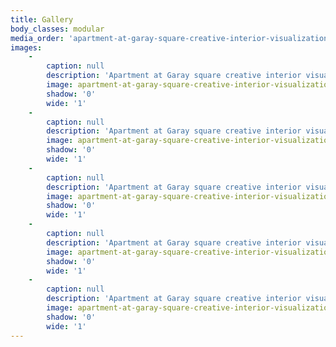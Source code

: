 ```yaml
---
title: Gallery
body_classes: modular
media_order: 'apartment-at-garay-square-creative-interior-visualization-1.jpg,apartment-at-garay-square-creative-interior-visualization-2.jpg,apartment-at-garay-square-creative-interior-visualization-3.jpg,apartment-at-garay-square-creative-interior-visualization-4.jpg,apartment-at-garay-square-creative-interior-visualization-5.jpg'
images:
    -
        caption: null
        description: 'Apartment at Garay square creative interior visualization'
        image: apartment-at-garay-square-creative-interior-visualization-1.jpg
        shadow: '0'
        wide: '1'
    -
        caption: null
        description: 'Apartment at Garay square creative interior visualization'
        image: apartment-at-garay-square-creative-interior-visualization-2.jpg
        shadow: '0'
        wide: '1'
    -
        caption: null
        description: 'Apartment at Garay square creative interior visualization'
        image: apartment-at-garay-square-creative-interior-visualization-3.jpg
        shadow: '0'
        wide: '1'
    -
        caption: null
        description: 'Apartment at Garay square creative interior visualization'
        image: apartment-at-garay-square-creative-interior-visualization-4.jpg
        shadow: '0'
        wide: '1'
    -
        caption: null
        description: 'Apartment at Garay square creative interior visualization'
        image: apartment-at-garay-square-creative-interior-visualization-5.jpg
        shadow: '0'
        wide: '1'
---
```


